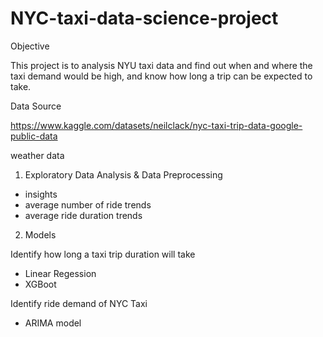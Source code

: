 # NYC-taxi-data-science-project
Objective

This project is to analysis NYU taxi data and find out when and where the taxi demand would be high, and know how long a trip can be expected to take.

Data Source

https://www.kaggle.com/datasets/neilclack/nyc-taxi-trip-data-google-public-data

weather data


1. Exploratory Data Analysis & Data Preprocessing
  - insights
  - average number of ride trends
  - average ride duration trends

2. Models

  Identify how long a taxi trip duration will take

  - Linear Regession
  - XGBoot

  Identify ride demand of NYC Taxi
  - ARIMA model


